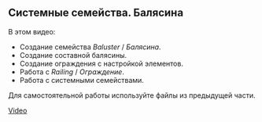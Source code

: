 ## Системные семейства. Балясина

В этом видео:

- Создание семейства _Baluster_ / _Балясина_.
- Создание составной балясины.
- Создание ограждения с настройкой элементов.
- Работа с _Railing_ / _Ограждение_.
- Работа с системными семействами.

Для самостоятельной работы используйте файлы из предыдущей части.

[Video](https://player.softculture.cc/embed/online/RFA/RFA_9.16.03_L5-2_System_Families)

